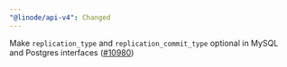```yaml
---
"@linode/api-v4": Changed
---
```


Make `replication_type` and `replication_commit_type` optional in MySQL and Postgres interfaces ([#10980](https://github.com/linode/manager/pull/10980))
